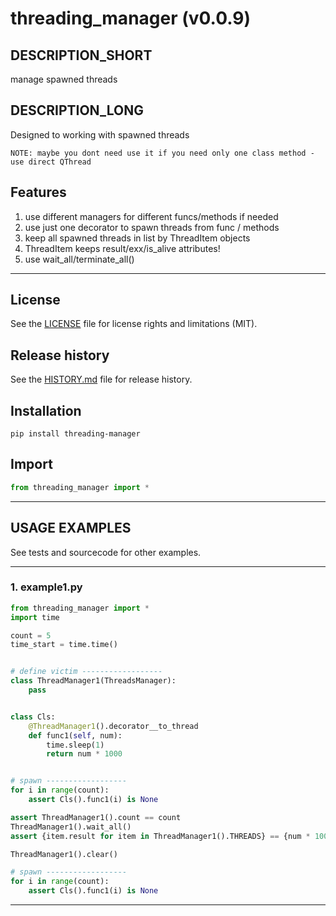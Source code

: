 # threading_manager (v0.0.9)

## DESCRIPTION_SHORT
manage spawned threads

## DESCRIPTION_LONG
Designed to working with spawned threads

    NOTE: maybe you dont need use it if you need only one class method - use direct QThread


## Features
1. use different managers for different funcs/methods if needed  
2. use just one decorator to spawn threads from func / methods  
3. keep all spawned threads in list by ThreadItem objects  
4. ThreadItem keeps result/exx/is_alive attributes!  
5. use wait_all/terminate_all()  


********************************************************************************
## License
See the [LICENSE](LICENSE) file for license rights and limitations (MIT).


## Release history
See the [HISTORY.md](HISTORY.md) file for release history.


## Installation
```commandline
pip install threading-manager
```


## Import
```python
from threading_manager import *
```


********************************************************************************
## USAGE EXAMPLES
See tests and sourcecode for other examples.

------------------------------
### 1. example1.py
```python
from threading_manager import *
import time

count = 5
time_start = time.time()


# define victim ------------------
class ThreadManager1(ThreadsManager):
    pass


class Cls:
    @ThreadManager1().decorator__to_thread
    def func1(self, num):
        time.sleep(1)
        return num * 1000


# spawn ------------------
for i in range(count):
    assert Cls().func1(i) is None

assert ThreadManager1().count == count
ThreadManager1().wait_all()
assert {item.result for item in ThreadManager1().THREADS} == {num * 1000 for num in range(count)}

ThreadManager1().clear()

# spawn ------------------
for i in range(count):
    assert Cls().func1(i) is None
```

********************************************************************************
